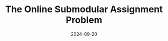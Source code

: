 ---
title: "The Online Submodular Assignment Problem"
collection: publications
date: 2024-09-20
venue: 'IEEE Symposium on Foundations of Computer Science (FOCS) 2024'
fileurl: 'https://arxiv.org/pdf/2401.06981'
authors: 'Billy Jin, Kalen Patton, Sherry Sarkar, Mik Zlatin'
--- 